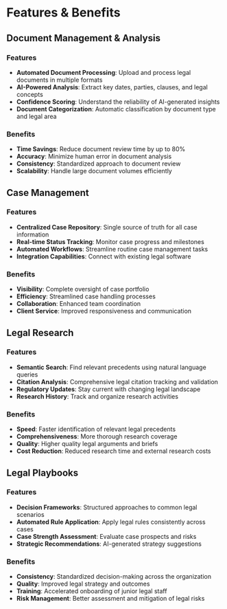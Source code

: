 # Features & Benefits

## Document Management & Analysis

### Features
- **Automated Document Processing**: Upload and process legal documents in multiple formats
- **AI-Powered Analysis**: Extract key dates, parties, clauses, and legal concepts
- **Confidence Scoring**: Understand the reliability of AI-generated insights
- **Document Categorization**: Automatic classification by document type and legal area

### Benefits
- **Time Savings**: Reduce document review time by up to 80%
- **Accuracy**: Minimize human error in document analysis
- **Consistency**: Standardized approach to document review
- **Scalability**: Handle large document volumes efficiently

## Case Management

### Features
- **Centralized Case Repository**: Single source of truth for all case information
- **Real-time Status Tracking**: Monitor case progress and milestones
- **Automated Workflows**: Streamline routine case management tasks
- **Integration Capabilities**: Connect with existing legal software

### Benefits
- **Visibility**: Complete oversight of case portfolio
- **Efficiency**: Streamlined case handling processes
- **Collaboration**: Enhanced team coordination
- **Client Service**: Improved responsiveness and communication

## Legal Research

### Features
- **Semantic Search**: Find relevant precedents using natural language queries
- **Citation Analysis**: Comprehensive legal citation tracking and validation
- **Regulatory Updates**: Stay current with changing legal landscape
- **Research History**: Track and organize research activities

### Benefits
- **Speed**: Faster identification of relevant legal precedents
- **Comprehensiveness**: More thorough research coverage
- **Quality**: Higher quality legal arguments and briefs
- **Cost Reduction**: Reduced research time and external research costs

## Legal Playbooks

### Features
- **Decision Frameworks**: Structured approaches to common legal scenarios
- **Automated Rule Application**: Apply legal rules consistently across cases
- **Case Strength Assessment**: Evaluate case prospects and risks
- **Strategic Recommendations**: AI-generated strategy suggestions

### Benefits
- **Consistency**: Standardized decision-making across the organization
- **Quality**: Improved legal strategy and outcomes
- **Training**: Accelerated onboarding of junior legal staff
- **Risk Management**: Better assessment and mitigation of legal risks